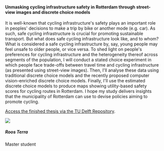 <div class="row">
  <div class="col-sm-8">
    <h4 id="roos-terra">Unmasking cycling infrastructure safety in Rotterdam through street-view images and discrete choice models</h4>
    <p>
It is well-known that cycling infrastructure's safety plays an important role in peoples' decisions to make a trip by bike or another mode (e.g. car). As such, safe cycling infrastructure is crucial for promoting sustainable transport. But what does safe cycling infrastructure look like, and to whom? What is considered a safe cycling infrastructure by, say, young people may feel unsafe to older people, or vice versa. To shed light on people's preferences for cycling infrastructure and the heterogeneity thereof across segments of the population, I will conduct a stated choice experiment in which people face trade-offs between travel time and cycling infrastructure (as presented using street-view images). Then, I'll analyse these data using traditional discrete choice models and the recently proposed computer vision-enriched discrete choice models. Finally, I'll use the estimated discrete choice models to produce maps showing utility-based safety scores for cycling routes in Rotterdam. I hope my study delivers insights that the municipality of Rotterdam can use to devise policies aiming to promote cycling.
    </p>
      <a href="https://resolver.tudelft.nl/uuid:0b2ca2fb-cabc-4ba2-9b5e-77cf7dcc6e02">Access the finished thesis via the TU Delft Repository</a>.
    </p>
  </div>

  <div class="col-sm-4">
    <div class="card contact-card">
      <div class="row g-0">
        <div class="col-sm-3">
          <!-- <a href="https://www.tudelft.nl/en/"> -->
            <img src="{{ 'master-projects/avatars/roos.webp' | relative_url }}" class="contact-avatar">
          <!-- </a> -->
        </div>
        <div class="col-sm-9 gx-sm-3">
          <div class="card-body">
            <h5 class="card-title">Roos Terra</h5>
            <p class="card-text">
              Master student<br>
              <!-- <a href="mailto:mail@tudelft.nl">some.address@student.tudelft.nl</a> -->
            </p>
          </div>
        </div>
      </div>
    </div>
  </div>

</div>
